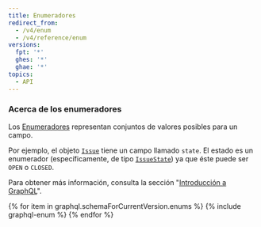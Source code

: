 ```yaml
---
title: Enumeradores
redirect_from:
  - /v4/enum
  - /v4/reference/enum
versions:
  fpt: '*'
  ghes: '*'
  ghae: '*'
topics:
  - API
---
```


### Acerca de los enumeradores

Los [Enumeradores](https://graphql.github.io/graphql-spec/June2018/#sec-Enums) representan conjuntos de valores posibles para un campo.

Por ejemplo, el objeto [`Issue`](/v4/object/issue) tiene un campo llamado `state`. El estado es un enumerador (específicamente, de tipo [`IssueState`](/v4/enum/issuestate/)) ya que éste puede ser `OPEN` o `CLOSED`.

Para obtener más información, consulta la sección "[Introducción a GraphQL](/v4/guides/intro-to-graphql)".

{% for item in graphql.schemaForCurrentVersion.enums %}
  {% include graphql-enum %}
{% endfor %}
